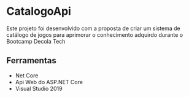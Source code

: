 # CatalogoApi

Este projeto foi desenvolvido com a proposta de criar um sistema de catálogo de jogos para aprimorar o conhecimento adquirdo durante o Bootcamp Decola Tech

## Ferramentas
* Net Core
* Api Web do ASP.NET Core
* Visual Studio 2019
